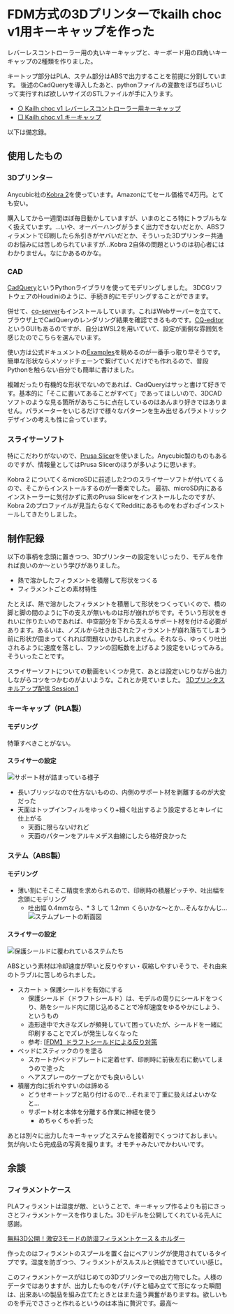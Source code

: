 # FDM方式の3Dプリンターでkailh choc v1用キーキャップを作った

レバーレスコントローラー用の丸いキーキャップと、キーボード用の四角いキーキャップの2種類を作りました。

キートップ部分はPLA、ステム部分はABSで出力することを前提に分割しています。
後述のCadQueryを導入したあと、pythonファイルの変数をぽちぽちいじって実行すれば欲しいサイズのSTLファイルが手に入ります。

- [○ Kailh choc v1 レバーレスコントローラー用キーキャップ](https://github.com/heutronica/blog/blob/main/20230828-makeKeycap/source/kailh_choc_v1-circle_keycap.py)
- [□ Kailh choc v1 キーキャップ](https://github.com/heutronica/blog/blob/main/20230828-makeKeycap/source/kailh_choc_v1-rect_keycap.py)

以下は備忘録。

## 使用したもの

### 3Dプリンター
Anycubic社の[Kobra 2](https://www.anycubic.com/products/kobra-2)を使っています。Amazonにてセール価格で4万円。とても安い。

購入してから一週間ほぼ毎日動かしていますが、いまのところ特にトラブルもなく扱えています。…いや、オーバーハングがうまく出力できないだとか、ABSフィラメントで印刷したら糸引きがヤバいだとか、そういった3Dプリンター共通のお悩みには苦しめられていますが…Kobra 2自体の問題というのは初心者にはわかりません。なにかあるのかな。

### CAD
[CadQuery](https://github.com/CadQuery/cadquery)というPythonライブラリを使ってモデリングしました。
3DCGソフトウェアのHoudiniのように、手続き的にモデリングすることができます。

併せて、[cq-server](https://github.com/roipoussiere/cadquery-server)もインストールしています。これはWebサーバーを立てて、ブラウザ上でCadQueryのレンダリング結果を確認できるものです。[CQ-editor](https://github.com/CadQuery/CQ-editor)というGUIもあるのですが、自分はWSL2を用いていて、設定が面倒な雰囲気を感じたのでこちらを選んでいます。

使い方は公式ドキュメントの[Examples](https://cadquery.readthedocs.io/en/latest/examples.html)を眺めるのが一番手っ取り早そうです。簡単な形状ならメソッドチェーンで繋げていくだけでも作れるので、普段Pythonを触らない自分でも簡単に書けました。

複雑だったり有機的な形状でないのであれば、CadQueryはサッと書けて好きです。基本的に「そこに書いてあることがすべて」であってほしいので、3DCADソフトのような見る箇所があちこちに点在しているのはあんまり好きではありません。パラメーターをいじるだけで様々なパターンを生み出せるパラメトリックデザインの考えも性に合っています。

### スライサーソフト

特にこだわりがないので、[Prusa Slicer](https://www.prusa3d.com/page/prusaslicer_424/)を使いました。Anycubic製のものもあるのですが、情報量としてはPrusa Slicerのほうが多いように思います。

Kobra 2 についてくるmicroSDに前述した2つのスライサーソフトが付いてくるので、そこからインストールするのが一番楽でした。
最初、microSD内にあるインストーラーに気付かずに素のPrusa Slicerをインストールしたのですが、Kobra 2のプロファイルが見当たらなくてRedditにあるものをわざわざインストールしてきたりしました。

## 制作記録

以下の事柄を念頭に置きつつ、3Dプリンターの設定をいじったり、モデルを作れば良いのか～という学びがありました。

- 熱で溶かしたフィラメントを積層して形状をつくる
- フィラメントごとの素材特性

たとえば、熱で溶かしたフィラメントを積層して形状をつくっていくので、橋の脚と脚の間のように下の支えが無いものは形が崩れがちです。そういう形状をきれいに作りたいのであれば、中空部分を下から支えるサポート材を付ける必要があります。あるいは、ノズルから吐き出されたフィラメントが崩れ落ちてしまう前に形状が固まってくれれば問題ないかもしれません。それなら、ゆっくり吐出されるように速度を落とし、ファンの回転数を上げるよう設定をいじってみる。そういったことです。

スライサーソフトについての動画をいくつか見て、あとは設定いじりながら出力しながらコツをつかむのがよいような。これとか見ていました。
[3Dプリンタスキルアップ配信 Session.1](https://www.youtube.com/watch?v=pkHRVHn5y0Q&t=2114s)


### キーキャップ（PLA製）

#### モデリング
特筆すべきことがない。

#### スライサーの設定

![サポート材が詰まっている様子](./img/image-3.png)

- 長いブリッジなので仕方ないものの、内側のサポート材を剥離するのが大変だった
- 天面はトップインフィルをゆっくり+細く吐出するよう設定するとキレイに仕上がる
    - 天面に限らないけれど
  - 天面のパターンをアルキメデス曲線にしたら格好良かった

### ステム（ABS製）

#### モデリング
- 薄い割にそこそこ精度を求められるので、印刷時の積層ピッチや、吐出幅を念頭にモデリング
  - 吐出幅 0.4mmなら、* 3 して 1.2mm くらいかな～とか…そんなかんじ…
![ステムプレートの断面図](./img/image-5.png)

#### スライサーの設定

![保護シールドに覆われているステムたち](./img/image-4.png)

ABSという素材は冷却速度が早いと反りやすい・収縮しやすいそうで、それ由来のトラブルに苦しめられました。

- スカート > 保護シールドを有効にする
  - 保護シールド（ドラフトシールド）は、モデルの周りにシールドをつくり、熱をシールド内に閉じ込めることで冷却速度をゆるやかにしよう、というもの
  - 造形途中で大きなズレが頻発していて困っていたが、シールドを一緒に印刷することでズレが発生しなくなった
  - 参考: [[FDM】ドラフトシールドによる反り対策](https://note.com/newspeak/n/n590d4590aaf1)
- ベッドにスティックのりを塗る
  - スカートがベッドプレートに定着せず、印刷時に前後左右に動いてしまうので塗った
  - ヘアスプレーのケープとかでも良いらしい
- 積層方向に折れやすいのは諦める
  - どうせキートップと貼り付けるので…それまで丁重に扱えばよいかなと…
  - サポート材と本体を分離する作業に神経を使う
    - めちゃくちゃ折った


あとは別々に出力したキーキャップとステムを接着剤でくっつけておしまい。
気が向いたら完成品の写真を撮ります。オモチャみたいでかわいいです。

## 余談
### フィラメントケース

PLAフィラメントは湿度が敵、ということで、キーキャップ作るよりも前にさっさとフィラメントケースを作りました。3Dモデルを公開してくれている先人に感謝。

[無料3D公開！激安3モードの防湿フィラメントケース & ホルダー](https://www.youtube.com/watch?v=bxjvUW-gbow)

作ったのはフィラメントのスプールを置く台にベアリングが使用されているタイプです。湿度を防ぎつつ、フィラメントがスルスルと供給できていていい感じ。

このフィラメントケースがはじめての3Dプリンターでの出力物でした。人様のデータではありますが、出力したものをパチパチと組み立てて形になった瞬間は、出来あいの製品を組み立てたときとはまた違う興奮がありますね。欲しいものを手元でささっと作れるというのは本当に贅沢です。最高～